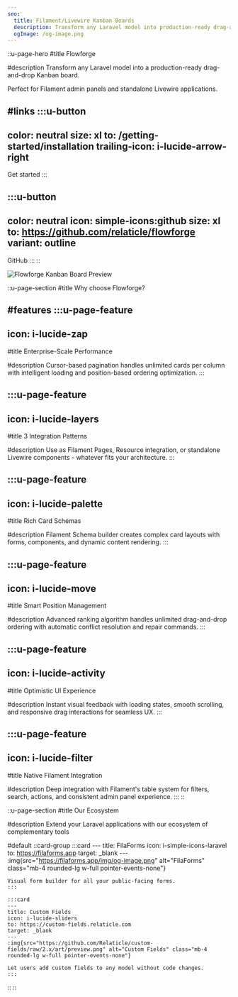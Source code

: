 ```yaml
---
seo:
  title: Filament/Livewire Kanban Boards
  description: Transform any Laravel model into production-ready drag-and-drop Kanban boards. Works with Filament admin panels and standalone Livewire applications.
  ogImage: /og-image.png
---
```


::u-page-hero
#title
Flowforge

#description
Transform any Laravel model into a production-ready drag-and-drop Kanban board.

Perfect for Filament admin panels and standalone Livewire applications.

#links
  :::u-button
  ---
  color: neutral
  size: xl
  to: /getting-started/installation
  trailing-icon: i-lucide-arrow-right
  ---
  Get started
  :::

  :::u-button
  ---
  color: neutral
  icon: simple-icons:github
  size: xl
  to: https://github.com/relaticle/flowforge
  variant: outline
  ---
  GitHub
  :::
::

<div class="text-center max-w-4xl mx-auto">
  <img src="/preview.png" alt="Flowforge Kanban Board Preview" class="mx-auto max-w-full h-auto rounded-lg shadow-lg" />
</div>

::u-page-section
#title
Why choose Flowforge?

#features
  :::u-page-feature
  ---
  icon: i-lucide-zap
  ---
  #title
  Enterprise-Scale Performance
  
  #description
  Cursor-based pagination handles unlimited cards per column with intelligent loading and position-based ordering optimization.
  :::

  :::u-page-feature
  ---
  icon: i-lucide-layers
  ---
  #title
  3 Integration Patterns
  
  #description
  Use as Filament Pages, Resource integration, or standalone Livewire components - whatever fits your architecture.
  :::

  :::u-page-feature
  ---
  icon: i-lucide-palette
  ---
  #title
  Rich Card Schemas
  
  #description
  Filament Schema builder creates complex card layouts with forms, components, and dynamic content rendering.
  :::

  :::u-page-feature
  ---
  icon: i-lucide-move
  ---
  #title
  Smart Position Management
  
  #description
  Advanced ranking algorithm handles unlimited drag-and-drop ordering with automatic conflict resolution and repair commands.
  :::

  :::u-page-feature
  ---
  icon: i-lucide-activity
  ---
  #title
  Optimistic UI Experience
  
  #description
  Instant visual feedback with loading states, smooth scrolling, and responsive drag interactions for seamless UX.
  :::

  :::u-page-feature
  ---
  icon: i-lucide-filter
  ---
  #title
  Native Filament Integration
  
  #description
  Deep integration with Filament's table system for filters, search, actions, and consistent admin panel experience.
  :::
::

::u-page-section
#title
Our Ecosystem

#description
Extend your Laravel applications with our ecosystem of complementary tools

#default
  ::card-group
    :::card
    ---
    title: FilaForms
    icon: i-simple-icons-laravel
    to: https://filaforms.app
    target: _blank
    ---
    :img{src="https://filaforms.app/img/og-image.png" alt="FilaForms" class="mb-4 rounded-lg w-full pointer-events-none"}

    Visual form builder for all your public-facing forms.
    :::

    :::card
    ---
    title: Custom Fields
    icon: i-lucide-sliders
    to: https://custom-fields.relaticle.com
    target: _blank
    ---
    :img{src="https://github.com/Relaticle/custom-fields/raw/2.x/art/preview.png" alt="Custom Fields" class="mb-4 rounded-lg w-full pointer-events-none"}

    Let users add custom fields to any model without code changes.
    :::
  ::
::
